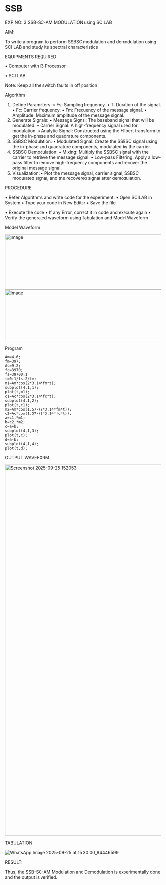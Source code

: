 # SSB

EXP NO: 3	SSB-SC-AM MODULATION using SCILAB

AIM:

To write a program to perform SSBSC modulation and demodulation using SCI LAB and study its spectral characteristics

EQUIPMENTS REQUIRED

•	Computer with i3 Processor

•	SCI LAB

Note: Keep all the switch faults in off position


Algorithm
1.	Define Parameters:
•	Fs: Sampling frequency.
•	T: Duration of the signal.
•	Fc: Carrier frequency.
•	Fm: Frequency of the message signal.
•	Amplitude: Maximum amplitude of the message signal.
2.	Generate Signals:
•	Message Signal: The baseband signal that will be modulated.
•	Carrier Signal: A high-frequency signal used for modulation.
•	Analytic Signal: Constructed using the Hilbert transform to get the in-phase and quadrature components.
3.	SSBSC Modulation:
•	Modulated Signal: Create the SSBSC signal using the in-phase and quadrature components, modulated by the carrier.
4.	SSBSC Demodulation:
•	Mixing: Multiply the SSBSC signal with the carrier to retrieve the message signal.
•	Low-pass Filtering: Apply a low-pass filter to remove high-frequency components and recover the original message signal.
5.	Visualization:
•	Plot the message signal, carrier signal, SSBSC modulated signal, and the recovered signal after demodulation.


PROCEDURE

•	Refer Algorithms and write code for the experiment.
•	Open SCILAB in System
•	Type your code in New Editor
•	Save the file
 
•	Execute the code
•	If any Error, correct it in code and execute again
•	Verify the generated waveform using Tabulation and Model Waveform

Model Waveform

<img width="704" height="178" alt="image" src="https://github.com/user-attachments/assets/32ee29b3-0d95-4192-9762-972d50c05c90" />
<img width="706" height="167" alt="image" src="https://github.com/user-attachments/assets/bff0d8fd-d679-444e-af37-0b34585853c1" />

Program

    Am=4.6;
    fm=397;
    Ac=9.2;
    fc=3970;
    fs=39700;1
    t=0:1/fs:2/fm;
    m1=Am*cos(2*3.14*fm*t);
    subplot(4,1,1);
    plot(t,m1);
    c1=Ac*cos(2*3.14*fc*t);
    subplot(4,1,2);
    plot(t,c1);
    m2=Am*cos(1.57-(2*3.14*fm*t));
    c2=Ac*cos(1.57-(2*3.14*fc*t));
    a=c1.*m1;
    b=c2.*m2;
    c=a+b;
    subplot(4,1,3);
    plot(t,c);
    d=a-b;
    subplot(4,1,4);
    plot(t,d);

OUTPUT WAVEFORM

<img width="1919" height="1199" alt="Screenshot 2025-09-25 152053" src="https://github.com/user-attachments/assets/98971421-2e9e-4634-b07c-52ec3c8ad2ea" />

TABULATION

![WhatsApp Image 2025-09-25 at 15 30 00_84446599](https://github.com/user-attachments/assets/bb6cc798-daf7-4c08-b822-61f2c3960540)

RESULT:

Thus, the SSB-SC-AM Modulation and Demodulation is experimentally done and the output is verified.





